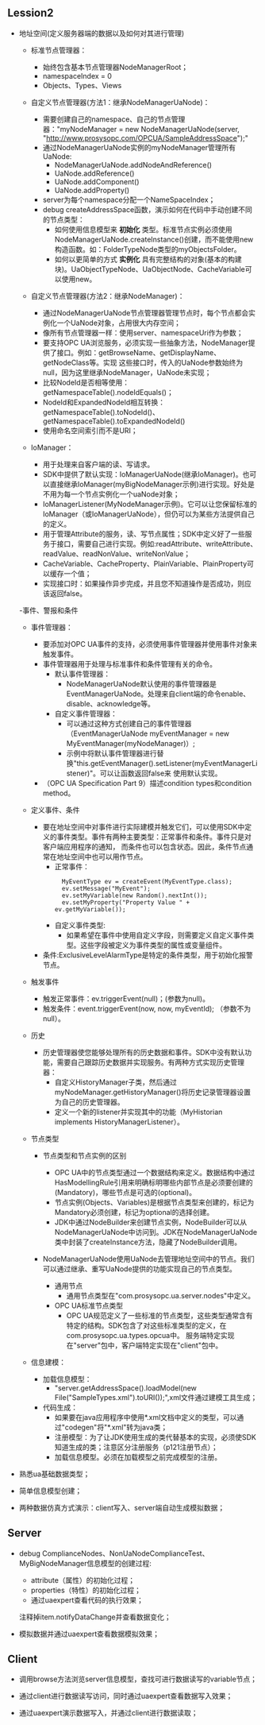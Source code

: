 ## Lession2

- 地址空间(定义服务器端的数据以及如何对其进行管理)
  - 标准节点管理器：
    - 始终包含基本节点管理器NodeManagerRoot；
    - namespaceIndex = 0
    - Objects、Types、Views
    
  - 自定义节点管理器(方法1：继承NodeManagerUaNode)：
    - 需要创建自己的namespace、自己的节点管理器："myNodeManager = new NodeManagerUaNode(server, "http://www.prosysopc.com/OPCUA/SampleAddressSpace");"
    - 通过NodeManagerUaNode实例的myNodeManager管理所有UaNode:
      - NodeManagerUaNode.addNodeAndReference()
      - UaNode.addReference()
      - UaNode.addComponent()
      - UaNode.addProperty()
    - server为每个namespace分配一个NameSpaceIndex；
    - debug createAddressSpace函数，演示如何在代码中手动创建不同的节点类型：
      - 如何使用信息模型来 __初始化__ 类型。标准节点实例必须使用NodeManagerUaNode.createInstance()创建，而不能使用new构造函数。如：FolderTypeNode类型的myObjectsFolder。
      - 如何以更简单的方式 __实例化__ 具有完整结构的对象(基本的构建块)。UaObjectTypeNode、UaObjectNode、CacheVariable可以使用new。
 
  - 自定义节点管理器(方法2：继承NodeManager)：
    - 通过NodeManagerUaNode节点管理器管理节点时，每个节点都会实例化一个UaNode对象，占用很大内存空间；
    - 像所有节点管理器一样：使用server、namespaceUri作为参数；
    - 要支持OPC UA浏览服务，必须实现一些抽象方法，NodeManager提供了接口。例如：getBrowseName、getDisplayName、getNodeClass等。实现
      这些接口时，传入的UaNode参数始终为null，因为这里继承NodeManager，UaNode未实现；
    - 比较NodeId是否相等使用：getNamespaceTable().nodeIdEquals()；
    - NodeId和ExpandedNodeId相互转换：getNamespaceTable().toNodeId()、getNamespaceTable().toExpandedNodeId()
    - 使用命名空间索引而不是URI；
      
  - IoManager：
    - 用于处理来自客户端的读、写请求。
    - SDK中提供了默认实现：IoManagerUaNode(继承IoManager)。也可以直接继承IoManager(myBigNodeManager示例)进行实现。好处是不用为每一个节点实例化一个uaNode对象；
    - IoManagerListener(MyNodeManager示例)。它可以让您保留标准的IoManager（或IoManagerUaNode），但仍可以为某些方法提供自己的定义。
    - 用于管理Attribute的服务，读、写节点属性；SDK中定义好了一些服务于接口，需要自己进行实现。例如:readAttribute、writeAttribute、
      readValue、readNonValue、writeNonValue；
    - CacheVariable、CacheProperty、PlainVariable、PlainProperty可以缓存一个值；
    - 实现接口时：如果操作异步完成，并且您不知道操作是否成功，则应该返回false。
    
  -事件、警报和条件
    - 事件管理器：
      - 要添加对OPC UA事件的支持，必须使用事件管理器并使用事件对象来触发事件。
      - 事件管理器用于处理与标准事件和条件管理有关的命令。
        - 默认事件管理器： 
          - NodeManagerUaNode默认使用的事件管理器是EventManagerUaNode。处理来自client端的命令enable、disable、acknowledge等。
        - 自定义事件管理器：
          - 可以通过这种方式创建自己的事件管理器（EventManagerUaNode myEventManager = new MyEventManager(myNodeManager)）;
          - 示例中将默认事件管理器进行替换"this.getEventManager().setListener(myEventManagerListener)"。可以让函数返回false来
          使用默认实现。
      - （OPC UA Specification Part 9）描述condition types和condition method。
      
    - 定义事件、条件
      - 要在地址空间中对事件进行实际建模并触发它们，可以使用SDK中定义的事件类型。事件有两种主要类型：正常事件和条件。事件只是对客户端应用程序的通知，
      而条件也可以包含状态。因此，条件节点通常在地址空间中也可以用作节点。
        - 正常事件：
          ```
            MyEventType ev = createEvent(MyEventType.class);
            ev.setMessage("MyEvent");
            ev.setMyVariable(new Random().nextInt());
            ev.setMyProperty("Property Value " + ev.getMyVariable());
          ```
        - 自定义事件类型:
          - 如果希望在事件中使用自定义字段，则需要定义自定义事件类型。这些字段被定义为事件类型的属性或变量组件。
      - 条件:ExclusiveLevelAlarmType是特定的条件类型，用于初始化报警节点。
      
    - 触发事件
      - 触发正常事件：ev.triggerEvent(null)；(参数为null)。
      - 触发条件：event.triggerEvent(now, now, myEventId); （参数不为null）。
      
    - 历史
      - 历史管理器使您能够处理所有的历史数据和事件。SDK中没有默认功能，需要自己跟踪历史数据并实现服务。有两种方式实现历史管理器：
        - 自定义HistoryManager子类，然后通过myNodeManager.getHistoryManager()将历史记录管理器设置为自己的历史管理器。
        - 定义一个新的listener并实现其中的功能（MyHistorian implements HistoryManagerListener）。
  
  - 节点类型
    - 节点类型和节点实例的区别
      - OPC UA中的节点类型通过一个数据结构来定义。数据结构中通过HasModellingRule引用来明确标明哪些内部节点是必须要创建的(Mandatory)，哪些节点是可选的(optional)。
      - 节点实例(Objects、Variables)是根据节点类型来创建的，标记为Mandatory必须创建，标记为optional的选择创建。
      - JDK中通过NodeBuilder来创建节点实例，NodeBuilder可以从NodeManagerUaNode中访问到。JDK在NodeManagerUaNode类中封装了createInstance方法，隐藏了NodeBuilder调用。
      
    - NodeManagerUaNode使用UaNode去管理地址空间中的节点。我们可以通过继承、重写UaNode提供的功能实现自己的节点类型。
      - 通用节点
        - 通用节点类型在"com.prosysopc.ua.server.nodes"中定义。
      - OPC UA标准节点类型
        - OPC UA规范定义了一些标准的节点类型，这些类型通常含有特定的结构。SDK包含了对这些标准类型的定义，在com.prosysopc.ua.types.opcua中。
          服务端特定实现在"server"包中，客户端特定实现在"client"包中。
    
  - 信息建模：
    - 加载信息模型：
      - "server.getAddressSpace().loadModel(new File("SampleTypes.xml").toURI());",xml文件通过建模工具生成；
    - 代码生成：
      - 如果要在java应用程序中使用*.xml文档中定义的类型，可以通过"codegen"将"*.xml"转为java类；
      - 注册模型：为了让JDK使用生成的类代替基本的实现，必须使SDK知道生成的类；注意区分注册服务（p121注册节点）；
      - 加载信息模型。必须在加载模型之前完成模型的注册。
   
- 熟悉ua基础数据类型；
- 简单信息模型创建；
- 两种数据仿真方式演示：client写入、server端自动生成模拟数据；

## Server

- debug ComplianceNodes、NonUaNodeComplianceTest、MyBigNodeManager信息模型的创建过程:
  - attribute（属性）的初始化过程；
  - properties（特性）的初始化过程；
  - 通过uaexpert查看代码的执行效果；
  
  注释掉item.notifyDataChange并查看数据变化；
  
- 模拟数据并通过uaexpert查看数据模拟效果；

## Client

- 调用browse方法浏览server信息模型，查找可进行数据读写的variable节点；

- 通过client进行数据读写访问，同时通过uaexpert查看数据写入效果；

- 通过uaexpert演示数据写入，并通过client进行数据读取；